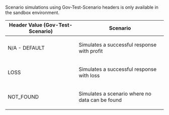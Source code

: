<p>Scenario simulations using Gov-Test-Scenario headers is only available in the sandbox environment.</p>
<table>
    <thead>
        <tr>
            <th>Header Value (Gov-Test-Scenario)</th>
            <th>Scenario</th>
        </tr>
    </thead>
    <tbody>
            <tr>
                <td><p>N/A - DEFAULT</p></td>
                <td><p>Simulates a successful response with profit</p></td>
            </tr>
            <tr>
                <td><p>LOSS</p></td>
                <td><p>Simulates a successful response with loss</p></td>
            </tr>
            <tr>
                <td><p>NOT_FOUND</p></td>
                <td><p>Simulates a scenario where no data can be found</p></td>
            </tr>
        </tbody>
</table>

